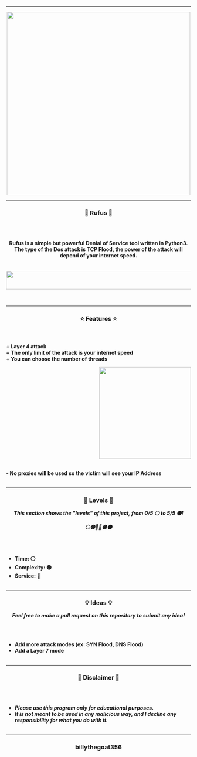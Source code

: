 -----

<p align="center">
<img src="https://repository-images.githubusercontent.com/465364428/50aa627e-8cb0-4970-afd9-51c81fe021f1", width="500", height="500">
</p>

-----

### <p align="center">🦎 Rufus 🦎</p>

<br><br>
<p align="center">
<strong>
Rufus is a simple but powerful Denial of Service tool written in Python3.
<br>
The type of the Dos attack is TCP Flood, the power of the attack will depend of your internet speed.
<br><br><br>
</strong>
<img src="https://cdn.discordapp.com/attachments/947619028715847700/948596915002556476/unknown.png" width="750", height="50">
</p>
<br>

-----

### <p align="center">⭐ Features ⭐</p>

<br><br>
<strong>+ Layer 4 attack</strong>
<br>
<strong>+ The only limit of the attack is your internet speed</strong>
<br>
<strong>+ You can choose the number of threads</strong>
<br>

<p align="right">
<img src="https://repository-images.githubusercontent.com/465364428/50aa627e-8cb0-4970-afd9-51c81fe021f1" width="250", height="250">
</p>

<br>
<strong>- No proxies will be used so the victim will see your IP Address</strong>
<br><br>

-----

### <p align="center">🎯 Levels 🎯</p>

<p align="center"><strong><i>This section shows the "levels" of this project, from 0/5 ⚪ to 5/5 ⚫!</i></strong</p>
<p align="center"><strong><i>⚪🟢🔵🔴🟣⚫</i></strong</p>

<br><br>
* Time: ⚪
* Complexity: 🟢
* Service: 🔴
<br><br>

-----

### <p align="center">💡 Ideas 💡</p>

<p align="center"><strong><i>Feel free to make a pull request on this repository to submit any idea!</i></strong</p>

<br><br>
* Add more attack modes (ex: SYN Flood, DNS Flood)
* Add a Layer 7 mode
<br><br>
 
-----

### <p align="center">📌 Disclaimer 📌</p>

<br><br>
* ***Please use this program only for educational purposes.***
* ***It is not meant to be used in any malicious way, and I decline any responsibility for what you do with it.***
<br><br>

-----

### <p align="center">billythegoat356</p>
